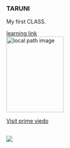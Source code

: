 <!DOCTYPE html>
<html>
<head>
<title>Page Title</title>
</head>
<body>

<h3>TARUNI</h3>
<p>My first CLASS.</p>
<a href="https://www.w3schools.com">learning link</a>
<br>

<img src="C:\Users\DELL\Pictures\birthday unicorn.jpg.jpeg" alt="local path image" width="150" height="200">

<br>

<a href="https://www.primevideo.com/?">Visit prime viedo</a>

<br>

<img src="C:\Users\DELL\Downloads\rose.jpg">








    
</body>
</html>
